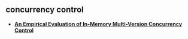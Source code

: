 ## concurrency control

- **[An Empirical Evaluation of In-Memory Multi-Version Concurrency Control][empirical-evaluation-of-mvcc]**

[empirical-evaluation-of-mvcc]: empirical-evaluation-of-mvcc.md